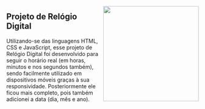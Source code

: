 <img align="right" width="250px" src="https://github.com/miguelfmds/relogiodigital/assets/157380435/6668e90d-6238-4117-89b5-fe3d63dbf6a7"></a>


## Projeto de Relógio Digital

Utilizando-se das linguagens HTML, CSS e JavaScript, esse projeto de Relógio Digital foi desenvolvido para seguir o horário real (em horas, minutos e nos segundos também), 
sendo facilmente utilizado em dispositivos móveis graças à sua responsividade. Posteriormente ele ficou mais completo, pois também adicionei a data (dia, mês e ano).
